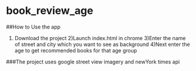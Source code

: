 # book_review_age
##How to Use the app
1) Download the project
2)Launch index.html in chrome
3)Enter the name of street and city which you want to see as background
4)Next enter the age to get recommended books for that age group

###The project uses google street view imagery and newYork times api
